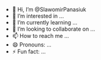 - 👋 Hi, I’m @SlawomirPanasiuk
- 👀 I’m interested in ...
- 🌱 I’m currently learning ...
- 💞️ I’m looking to collaborate on ...
- 📫 How to reach me ...
- 😄 Pronouns: ...
- ⚡ Fun fact: ...

<!---
SlawomirPanasiuk/SlawomirPanasiuk is a ✨ special ✨ repository because its `README.md` (this file) appears on your GitHub profile.
You can click the Preview link to take a look at your changes.
--->
